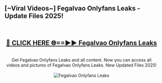 <h2>[~Viral Videos~] Fegalvao Onlyfans Leaks - Update Files 2025!</h2>
<br>
<div align="center">
<h2><a href="https://betterlinks.top/A2PfLJ" rel="nofollow">🔴 CLICK HERE 🌐==►► Fegalvao Onlyfans Leaks</a></h2>
<br>
Get Fegalvao Onlyfans Leaks and all content. Now you can access all videos and pictures of Fegalvao Onlyfans Leaks. New Updated Files 2025!
<br>
<br>
<a href="https://betterlinks.top/A2PfLJ" rel="nofollow" data-target="animated-image.originalLink"><img src="https://i.ibb.co.com/WyWwxjT/player-gif2.gif" alt="Fegalvao Onlyfans Leaks" style="max-width: 100%; display: inline-block;" data-target="animated-image.originalImage"></a>
</div>
<br>
